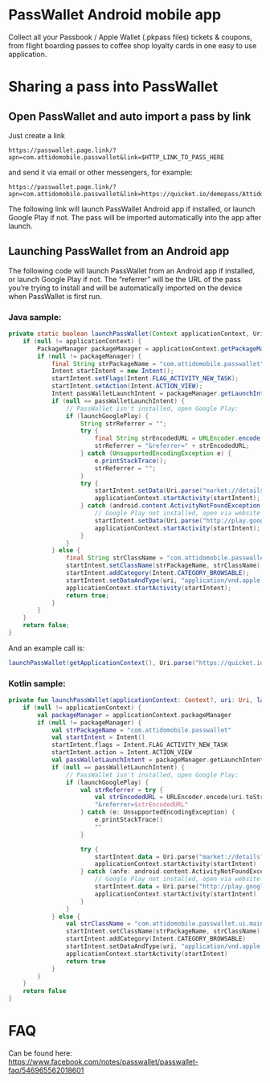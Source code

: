 # PassWallet Android mobile app
Collect all your Passbook / Apple Wallet (.pkpass files) tickets & coupons, from flight boarding passes to coffee shop loyalty cards in one easy to use application.

# Sharing a pass into PassWallet
## Open PassWallet and auto import a pass by link
Just create a link
```
https://passwallet.page.link/?apn=com.attidomobile.passwallet&link=$HTTP_LINK_TO_PASS_HERE
```
and send it via email or other messengers, for example:
```
https://passwallet.page.link/?apn=com.attidomobile.passwallet&link=https://quicket.io/demopass/AttidoMobile.pkpass
```
The following link will launch PassWallet Android app if installed, or launch Google Play if not.
The pass will be imported automatically into the app after launch.

## Launching PassWallet from an Android app
The following code will launch PassWallet from an Android app if installed, or launch Google Play if not.
The “referrer” will be the URL of the pass you’re trying to install and will be automatically imported on the device when PassWallet is first run.

### Java sample:
```java
private static boolean launchPassWallet(Context applicationContext, Uri uri, boolean launchGooglePlay) {
    if (null != applicationContext) {
        PackageManager packageManager = applicationContext.getPackageManager();
        if (null != packageManager) {
            final String strPackageName = "com.attidomobile.passwallet";
            Intent startIntent = new Intent();
            startIntent.setFlags(Intent.FLAG_ACTIVITY_NEW_TASK);
            startIntent.setAction(Intent.ACTION_VIEW);
            Intent passWalletLaunchIntent = packageManager.getLaunchIntentForPackage(strPackageName);
            if (null == passWalletLaunchIntent) {
                // PassWallet isn't installed, open Google Play:
                if (launchGooglePlay) {
                    String strReferrer = "";
                    try {
                        final String strEncodedURL = URLEncoder.encode(uri.toString(), "UTF-8");
                        strReferrer = "&referrer=" + strEncodedURL;
                    } catch (UnsupportedEncodingException e) {
                        e.printStackTrace();
                        strReferrer = "";
                    }
                    try {
                        startIntent.setData(Uri.parse("market://details?id=" + strPackageName + strReferrer));
                        applicationContext.startActivity(startIntent);
                    } catch (android.content.ActivityNotFoundException anfe) {
                        // Google Play not installed, open via website
                        startIntent.setData(Uri.parse("http://play.google.com/store/apps/details?id=" + strPackageName + strReferrer));
                        applicationContext.startActivity(startIntent);
                    }
                }
            } else {
                final String strClassName = "com.attidomobile.passwallet.ui.main.MainActivity";
                startIntent.setClassName(strPackageName, strClassName);
                startIntent.addCategory(Intent.CATEGORY_BROWSABLE);
                startIntent.setDataAndType(uri, "application/vnd.apple.pkpass");
                applicationContext.startActivity(startIntent);
                return true;
            }
        }
    }
    return false;
}
```
And an example call is:
```java
launchPassWallet(getApplicationContext(), Uri.parse("https://quicket.io/demopass/AttidoMobile.pkpass"), true);
```
### Kotlin sample:
```kotlin
private fun launchPassWallet(applicationContext: Context?, uri: Uri, launchGooglePlay: Boolean): Boolean {
    if (null != applicationContext) {
        val packageManager = applicationContext.packageManager
        if (null != packageManager) {
            val strPackageName = "com.attidomobile.passwallet"
            val startIntent = Intent()
            startIntent.flags = Intent.FLAG_ACTIVITY_NEW_TASK
            startIntent.action = Intent.ACTION_VIEW
            val passWalletLaunchIntent = packageManager.getLaunchIntentForPackage(strPackageName)
            if (null == passWalletLaunchIntent) {
                // PassWallet isn't installed, open Google Play:
                if (launchGooglePlay) {
                    val strReferrer = try {
                        val strEncodedURL = URLEncoder.encode(uri.toString(), "UTF-8")
                        "&referrer=$strEncodedURL"
                    } catch (e: UnsupportedEncodingException) {
                        e.printStackTrace()
                        ""
                    }

                    try {
                        startIntent.data = Uri.parse("market://details?id=$strPackageName$strReferrer")
                        applicationContext.startActivity(startIntent)
                    } catch (anfe: android.content.ActivityNotFoundException) {
                        // Google Play not installed, open via website
                        startIntent.data = Uri.parse("http://play.google.com/store/apps/details?id=$strPackageName$strReferrer")
                        applicationContext.startActivity(startIntent)
                    }
                }
            } else {
                val strClassName = "com.attidomobile.passwallet.ui.main.MainActivity"
                startIntent.setClassName(strPackageName, strClassName)
                startIntent.addCategory(Intent.CATEGORY_BROWSABLE)
                startIntent.setDataAndType(uri, "application/vnd.apple.pkpass")
                applicationContext.startActivity(startIntent)
                return true
            }
        }
    }
    return false
}
```
# FAQ
Can be found here: https://www.facebook.com/notes/passwallet/passwallet-faq/546965562018601

